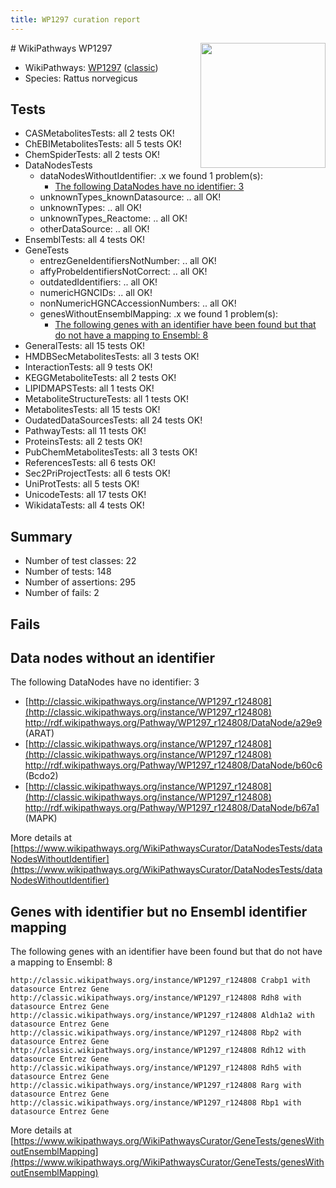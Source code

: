 ```yaml
---
title: WP1297 curation report
---
```


<img style="float: right; width: 200px" src="https://upload.wikimedia.org/wikipedia/commons/thumb/8/83/Wplogo_with_text_500.png/640px-Wplogo_with_text_500.png" />
# WikiPathways WP1297

* WikiPathways: [WP1297](https://wikipathways.org/pathways/WP1297) ([classic](https://classic.wikipathways.org/instance/WP1297))
* Species: Rattus norvegicus
## Tests
* CASMetabolitesTests: all 2 tests OK!
* ChEBIMetabolitesTests: all 5 tests OK!
* ChemSpiderTests: all 2 tests OK!
* DataNodesTests
    * dataNodesWithoutIdentifier: .x we found 1 problem(s):
        * [The following DataNodes have no identifier: 3](#d2d32fa2)
    * unknownTypes_knownDatasource: .. all OK!
    * unknownTypes: .. all OK!
    * unknownTypes_Reactome: .. all OK!
    * otherDataSource: .. all OK!
* EnsemblTests: all 4 tests OK!
* GeneTests
    * entrezGeneIdentifiersNotNumber: .. all OK!
    * affyProbeIdentifiersNotCorrect: .. all OK!
    * outdatedIdentifiers: .. all OK!
    * numericHGNCIDs: .. all OK!
    * nonNumericHGNCAccessionNumbers: .. all OK!
    * genesWithoutEnsemblMapping: .x we found 1 problem(s):
        * [The following genes with an identifier have been found but that do not have a mapping to Ensembl: 8](#40286d8a)
* GeneralTests: all 15 tests OK!
* HMDBSecMetabolitesTests: all 3 tests OK!
* InteractionTests: all 9 tests OK!
* KEGGMetaboliteTests: all 2 tests OK!
* LIPIDMAPSTests: all 1 tests OK!
* MetaboliteStructureTests: all 1 tests OK!
* MetabolitesTests: all 15 tests OK!
* OudatedDataSourcesTests: all 24 tests OK!
* PathwayTests: all 11 tests OK!
* ProteinsTests: all 2 tests OK!
* PubChemMetabolitesTests: all 3 tests OK!
* ReferencesTests: all 6 tests OK!
* Sec2PriProjectTests: all 6 tests OK!
* UniProtTests: all 5 tests OK!
* UnicodeTests: all 17 tests OK!
* WikidataTests: all 4 tests OK!


## Summary

* Number of test classes: 22
* Number of tests: 148
* Number of assertions: 295
* Number of fails: 2

## Fails

<a name="d2d32fa2" />

## Data nodes without an identifier

The following DataNodes have no identifier: 3

* [http://classic.wikipathways.org/instance/WP1297_r124808](http://classic.wikipathways.org/instance/WP1297_r124808) http://rdf.wikipathways.org/Pathway/WP1297_r124808/DataNode/a29e9 (ARAT)
* [http://classic.wikipathways.org/instance/WP1297_r124808](http://classic.wikipathways.org/instance/WP1297_r124808) http://rdf.wikipathways.org/Pathway/WP1297_r124808/DataNode/b60c6 (Bcdo2)
* [http://classic.wikipathways.org/instance/WP1297_r124808](http://classic.wikipathways.org/instance/WP1297_r124808) http://rdf.wikipathways.org/Pathway/WP1297_r124808/DataNode/b67a1 (MAPK)


More details at [https://www.wikipathways.org/WikiPathwaysCurator/DataNodesTests/dataNodesWithoutIdentifier](https://www.wikipathways.org/WikiPathwaysCurator/DataNodesTests/dataNodesWithoutIdentifier)

<a name="40286d8a" />

## Genes with identifier but no Ensembl identifier mapping

The following genes with an identifier have been found but that do not have a mapping to Ensembl: 8
```
http://classic.wikipathways.org/instance/WP1297_r124808 Crabp1 with datasource Entrez Gene
http://classic.wikipathways.org/instance/WP1297_r124808 Rdh8 with datasource Entrez Gene
http://classic.wikipathways.org/instance/WP1297_r124808 Aldh1a2 with datasource Entrez Gene
http://classic.wikipathways.org/instance/WP1297_r124808 Rbp2 with datasource Entrez Gene
http://classic.wikipathways.org/instance/WP1297_r124808 Rdh12 with datasource Entrez Gene
http://classic.wikipathways.org/instance/WP1297_r124808 Rdh5 with datasource Entrez Gene
http://classic.wikipathways.org/instance/WP1297_r124808 Rarg with datasource Entrez Gene
http://classic.wikipathways.org/instance/WP1297_r124808 Rbp1 with datasource Entrez Gene
```

More details at [https://www.wikipathways.org/WikiPathwaysCurator/GeneTests/genesWithoutEnsemblMapping](https://www.wikipathways.org/WikiPathwaysCurator/GeneTests/genesWithoutEnsemblMapping)

